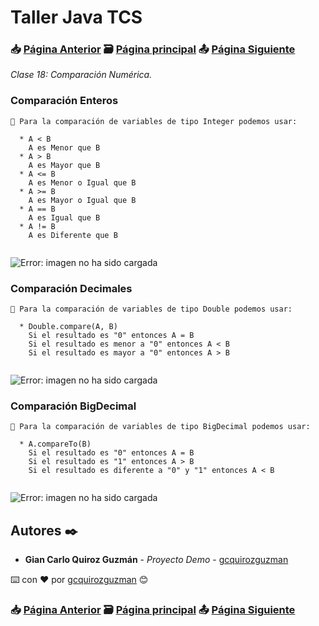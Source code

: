 # Taller Java TCS
### 📥 [Página Anterior](https://github.com/gcquirozguzman/java-tcs-202001/tree/BD00100001) 🗃️ [Página principal](https://github.com/gcquirozguzman/java-tcs-202001) 📤 [Página Siguiente](https://github.com/gcquirozguzman/java-tcs-202001/tree/OL00100001)

_Clase 18: Comparación Numérica._

### Comparación Enteros

```
📢 Para la comparación de variables de tipo Integer podemos usar:  

  * A < B
    A es Menor que B
  * A > B
    A es Mayor que B
  * A <= B
    A es Menor o Igual que B
  * A >= B
    A es Mayor o Igual que B
  * A == B
    A es Igual que B
  * A != B
    A es Diferente que B
    
```
![Error: imagen no ha sido cargada](https://github.com/gcquirozguzman/java-tcs-202001/blob/Clase-18/imagenes/pagina_18_1.png)

### Comparación Decimales

```
📢 Para la comparación de variables de tipo Double podemos usar:  

  * Double.compare(A, B)
    Si el resultado es "0" entonces A = B
    Si el resultado es menor a "0" entonces A < B
    Si el resultado es mayor a "0" entonces A > B
    
```

![Error: imagen no ha sido cargada](https://github.com/gcquirozguzman/java-tcs-202001/blob/Clase-18/imagenes/pagina_18_2.png)

### Comparación BigDecimal

```
📢 Para la comparación de variables de tipo BigDecimal podemos usar:  

  * A.compareTo(B)
    Si el resultado es "0" entonces A = B
    Si el resultado es "1" entonces A > B
    Si el resultado es diferente a "0" y "1" entonces A < B
    
```

![Error: imagen no ha sido cargada](https://github.com/gcquirozguzman/java-tcs-202001/blob/Clase-18/imagenes/pagina_18_3.png)

## Autores ✒️

* **Gian Carlo Quiroz Guzmán** - *Proyecto Demo* - [gcquirozguzman](https://github.com/gcquirozguzman)

⌨️ con ❤️ por [gcquirozguzman](https://github.com/gcquirozguzman) 😊

### 📥 [Página Anterior](https://github.com/gcquirozguzman/java-tcs-202001/tree/BD00100001) 🗃️ [Página principal](https://github.com/gcquirozguzman/java-tcs-202001) 📤 [Página Siguiente](https://github.com/gcquirozguzman/java-tcs-202001/tree/OL00100001)
